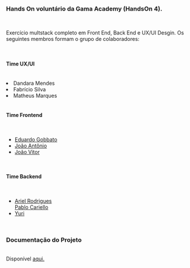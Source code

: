 <h3>Hands On voluntário da Gama Academy (HandsOn 4).</h3>
<br>

<p>Exercício multstack completo em Front End, Back End e UX/UI Desgin. Os seguintes membros formam o grupo 
de colaboradores: </p>
<br>

<h4>Time UX/UI</h4>
<br>
<li>Dandara Mendes</li>
<li>Fabrício Silva</li>
<li>Matheus Marques</li>
<br>

<h4>Time Frontend</h4>
<br>
<ul>
<a href="https://github.com/Egobbato/"><li>Eduardo Gobbato</li></a>
<a href="https://github.com/joaotoni/"><li>João Antônio</li></a>
<a href="https://github.com/JoaoVitorLiberato/"><li>João Vitor</li></a>
</ul>
<br>

<h4>Time Backend</h4>
<br>
<ul>
<a href="https://github.com/99arielsr/"><li>Ariel Rodrigues</li></a>
<a href="https://github.com/PabloCariello/PabloCariello">Pablo Cariello</li></a>
<a href="https://github.com/StaticDreamstate/"><li>Yuri</li></a>
</ul>
<br>

<h3>Documentação do Projeto</h3>
<br>
Disponível <a href="#">aqui.</a>

